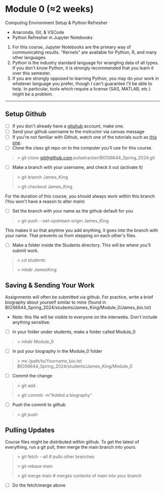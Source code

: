 # Module 0 (≈2 weeks)  

Computing Environment Setup & Python Refresher  
- Anaconda, Git, & VSCode  
- Python Refresher in Jupyter Notebooks

1) For this course, Jupyter Notebooks are the primary way of communicating results.  "Kernels" are available for Python, R, and many other languages.   
2) Python is the industry standard language for wrangling data of all types.   If you don't know Python, it is strongly recommended that you learn it over this semester.  
3) If you are strongly opposed to learning Python, you may do your work in whatever language you prefer, though I can't guarantee I'll be able to help.  In particular, tools which require a license (SAS, MATLAB, etc.) might be a problem.
---

## Setup Github
- [ ] If you don't already have a [gituhub](www.github.com) account, make one.   
- [ ] Send your github username to the instructor via canvas message 
- [ ] If you're not familiar with Github, watch one of the tutorials such as [this one](https://www.youtube.com/watch?v=tRZGeaHPoaw).
- [ ] Clone the class git repo on to the computer you'll use for this course.
> \> git clone git@github.com:pulsetracker/BIOS6644_Spring_2024.git

- [ ] Make a branch with your username, and check it out (activate it)
> \> git branch James_King
>
> \> git checkout James_King 

For the duration of this course, you should always work within this branch (You won't have a reason to alter *main*)

- [ ] Set the branch with your name as the github default for you
> \> git push --set-upstream origin James_King

This makes it so that anytime you add anything, it goes into the branch with your name.  That prevents us from stepping on each other's files.

- [ ] Make a folder inside the Students directory.  This will be where you'll submit work.
> \> cd students
> 
> \> mkdir JamesKing

## Saving & Sending Your Work

Assignments will often be submitted via github.    For practice, write a brief biography about yourself similar to mine (found in BIOS6644_Spring_2024/students/James_King/Module_0/James_bio.txt)
* Note: this file will be visible to everyone on the interwebs.  Don't include anything sensitive.  

- [ ] In your folder under students, make a folder called Module_0
> \> mkdir Module_0

- [ ] In put your biography in the Module_0 folder
> \> mv /path/to/Yourname_bio.txt BIOS6644_Spring_2024/students/James_King/Module_0

- [ ] Commit the change
> \> git add .
> 
> \> git commit -m"Added a biography"

- [ ] Push the commit to github
> \> git push

## Pulling Updates
Course files might be distributed within github.  To get the latest of everything, run a git pull, then merge the main branch into yours.
> \> git fetch --all     # pulls other branches
> 
> \> git rebase main
> 
> \> git merge main   # merges contents of main into your branch

- [ ] Do the fetch/merge above

